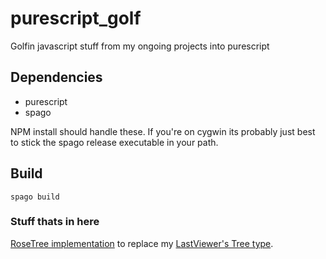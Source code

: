 # purescript_golf
Golfin javascript stuff from my ongoing projects into purescript

## Dependencies
- purescript
- spago

NPM install should handle these. If you're on cygwin its probably just best to stick the spago release executable in your path.

## Build
```
spago build
```

### Stuff thats in here

[RoseTree implementation](/src/RoseTree.purs) to replace my [LastViewer's Tree type](https://github.com/adpextwindong/Last-Viewer/blob/master/src/types/tree.js).
